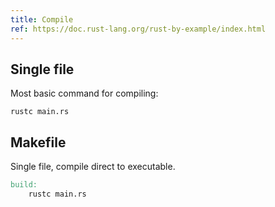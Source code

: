 ```yaml
---
title: Compile
ref: https://doc.rust-lang.org/rust-by-example/index.html
---
```


## Single file

Most basic command for compiling:

```shell
rustc main.rs
```

## Makefile

Single file, compile direct to executable.

```makefile
build:
	rustc main.rs
```
